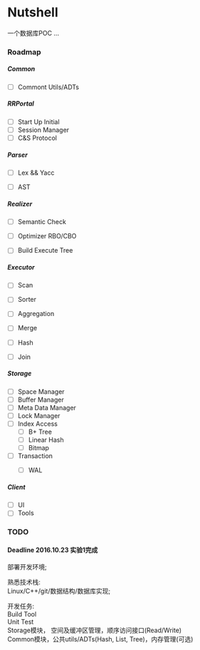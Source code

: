 # __Nutshell__

一个数据库POC ...

### __Roadmap__
##### __Common__  
- [ ] Commont Utils/ADTs

##### __RRPortal__  
- [ ] Start Up Initial
- [ ] Session Manager
- [ ] C&S Protocol

##### __Parser__  
- [ ] Lex && Yacc
- [ ] AST


##### __Realizer__  
- [ ] Semantic Check
- [ ] Optimizer RBO/CBO
- [ ] Build Execute Tree


##### __Executor__  
- [ ] Scan
- [ ] Sorter 
- [ ] Aggregation
- [ ] Merge 
- [ ] Hash
- [ ] Join


##### __Storage__  
- [ ] Space Manager
- [ ] Buffer Manager
- [ ] Meta Data Manager
- [ ] Lock Manager
- [ ] Index Access
    - [ ] B+ Tree
    - [ ] Linear Hash
    - [ ] Bitmap
- [ ] Transaction
	- [ ] WAL


##### __Client__  
- [ ] UI
- [ ] Tools

### __TODO__

#### Deadline 2016.10.23 实验1完成  

部署开发环境;  

熟悉技术栈:  
Linux/C++/git/数据结构/数据库实现;  

开发任务:  
Build Tool  
Unit Test  
Storage模块， 空间及缓冲区管理，顺序访问接口(Read/Write)    
Common模块，公共utils/ADTs(Hash, List, Tree)，内存管理(可选)  



